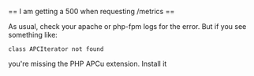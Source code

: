 == I am getting a 500 when requesting /metrics ==

As usual, check your apache or php-fpm logs for the error. But if you see something like:

```
class APCIterator not found
``` 

you're missing the PHP APCu extension. Install it
